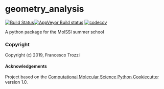 geometry_analysis
==============================
<!---[//]: # (Badges)--->
[![Build Status](https://travis-ci.org/FTrozzi93/geometry_analysis.svg?branch=master)](https://travis-ci.org/FTrozzi93/geometry_analysis)[![AppVeyor Build status](https://ci.appveyor.com/api/projects/status/REPLACE_WITH_APPVEYOR_LINK/branch/master?svg=true)](https://ci.appveyor.com/project/REPLACE_WITH_OWNER_ACCOUNT/geometry_analysis/branch/master)
[![codecov](https://codecov.io/gh/FTrozzi93/geometry_analysis/branch/master/graph/badge.svg)](https://codecov.io/gh/FTrozzi93/geometry_analysis)

A python package for the MolSSI summer school

### Copyright

Copyright (c) 2019, Francesco Trozzi


#### Acknowledgements
 
Project based on the 
[Computational Molecular Science Python Cookiecutter](https://github.com/molssi/cookiecutter-cms) version 1.0.
